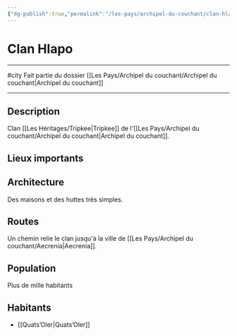 ```yaml
---
{"dg-publish":true,"permalink":"/les-pays/archipel-du-couchant/clan-hlapo/"}
---
```


# Clan Hlapo
---
#city 
Fait partie du dossier [[Les Pays/Archipel du couchant/Archipel du couchant\|Archipel du couchant]]

-------
## Description
Clan [[Les Héritages/Tripkee\|Tripkee]] de l'[[Les Pays/Archipel du couchant/Archipel du couchant\|Archipel du couchant]].
## Lieux importants

## Architecture
Des maisons et des huttes très simples.
## Routes
Un chemin relie le clan jusqu'à la ville de [[Les Pays/Archipel du couchant/Aecrenia\|Aecrenia]].
## Population
Plus de mille habitants
## Habitants
- [[Quats’Oler\|Quats’Oler]]